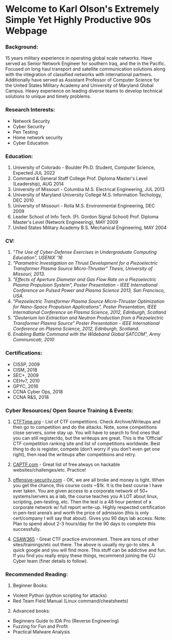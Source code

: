 # Welcome to Karl Olson's Extremely Simple Yet Highly Productive 90s Webpage 

### Background:
15 years military experience in operating global scale networks. Have served as Senior Network Engineer for southern Iraq, and the in the Pacific. Focused on long haul transport and satellite communication solutions along with the integration of classified networks with international partners. Additionally have served as Assistant Professor of Computer Science for the United States Military Academy and University of Maryland Global Campus. Heavy experience on leading diverse teams to develop technical solutions to unique and timely problems. 

### Research Interests:
- Network Security
- Cyber Security
- Pen Testing
- Home network security
- Cyber Education

### Education:

1. University of Colorado - Boulder
   Ph.D. Student, Computer Science, Expected JUL 2022
2. Command & General Staff College
   Prof. Diploma Master's Level (Leadership), AUG 2014
3. University of Missouri - Columbia
   M.S. Electrical Engineering, JUL 2013
4. University of Maryland University College
   M.S. Information Techology, DEC 2010
5. University of Missouri - Rolla
   M.S. Environmental Engineering, DEC 2009
6. Leader School of Info Tech. (Ft. Gordon Signal School)
   Prof. Diploma Master's Level (Network Engineering), MAY 2009
7. United States Military Academy
   B.S. Mechanical Engineering, MAY 2004

### CV:

1. _"The Use of Cyber-Defense Exercises in Undergraduate Computing Education", USENIX '16_
2. _"Parametric Investigation on Thrust Development for a Piezoelectric Transformer Plasma Source Micro-Thruster" Thesis, University of Missouri, 2013._
3. _"Effects of Aperture Diameter and Gas Flow Rate on a Piezoelectric Plasma Propulsion System", Poster Presentation - IEEE International Conference on Pulsed Power and Plasma Science 2013, San Francisco, USA._
4. _"Piezoelectric Transformer Plasma Source Micro-Thruster Optimization for Nano-Space Propulsion Applications", Poster Presentation, IEEE International Conference on Plasma Science, 2012, Edinburgh, Scotland_
5. _"Deuterium Ion Extraction and Neutron Production from a Piezoelectric Transformer Plasma Source" Poster Presentation - IEEE International Conference on Plasma Science, 2012, Edinburgh, Scotland._
6. _Enabling Battle Command with the Wideband Global SATCOM", Army Communicatr, 2010_

### Certifications:

- CISSP, 2009
- CISM, 2018
- SEC+, 2009
- CEHv7, 2010
- GPYC, 2016
- CCNA Cyber Ops, 2018
- CCNA R&S, 2018



### Cyber Resources/ Open Source Training & Events:

1. [CTFTime.org](https://ctftime.org/) - List of CTF competitions. Check Archive/Writeups and then go to competition and do the attacks. Note, some competitions close servers, some stay up. You will have to search to find ones that you can still register/do, but the writeups are great. This is the ‘Official’ CTF competition ranking site and list of competitions worldwide. Best thing to do is register, compete (don’t worry if you don’t even get one right), then read the writeups after competitions and retry. 

2. [CAPTF.com](https://www.captf.com/practice-ctf/) - Great list of free always on hackable websites/challenges/etc. Practice!

3. [offensive-security.com](https://www.offensive-security.com/) - OK, we are all broke and money is tight. When you get the chance, this course costs ~$1k. It is the best course I have ever taken. You are given access to a corporate network of 50+ systems/servers as a lab, the course teaches you A LOT about linux, scripting, pen-testing, etc. Then the test is a 48 hour pentest of a corporate network w/ full report write-up. Highly respected certification in pen-test arena’s and worth the price of admission (this is only cert/company I will say that about). Gives you 90 days lab access. Note: Plan to spend about 2-3 hours/day for the 90 days to complete this successfully.

4. [CSAW365](https://365.csaw.io/register) - Great CTF practice environment.
There are tons of other sites/trainings/etc out there. The above is usually my go-to sites. A quick google and you will find more. This stuff can be addictive and fun. If you find you really enjoy these things, recommend joining the CU Cyber team (finer details to follow).

### Recommended Reading:

1. Beginner Books:
- Violent Python (python scripting for attacks)
- Red Team Field Manual (Linux command/cheatsheets)

2. Advanced books:
- Beginners Guide to IDA Pro (Reverse Engineering)
- Fuzzing for Fun and Profit
- Practical Malware Analysis



